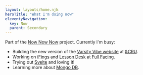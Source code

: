 ```yaml
---
layout: layouts/home.njk
heroTitle: "What I'm doing now"
eleventyNavigation:
  key: Now
  parent: Secondary
---
```


Part of the [Now Now Now](https://nownownow.com) project. Currently I'm busy:

- Building the new version of the [Varsity Vibe website](https://varsityvibe.co.za/) at [&CRU](https://www.andcru.io/).
- Working on [iFings](http://ifings.com/) and [Lesson Desk](https://www.lessondesk.com/) at [Full Facing](https://www.fullfacing.com).
- Trying out [Svelte](https://svelte.dev/) and loving it!
- Learning more about [Mongo DB](https://university.mongodb.com/).
